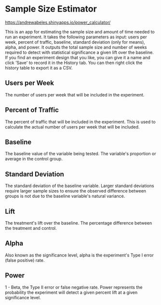 # Sample Size Estimator  
https://andrewabeles.shinyapps.io/power_calculator/

This is an app for estimating the sample size and amount of time needed to run an experiment. It takes the following parameters as input: users per week, percent of traffic, baseline, standard deviation (only for means), alpha, and power. It outputs the total sample size and number of weeks required to detect with statistical significance a given lift over the baseline. If you find an experiment design that you like, you can give it a name and click 'Save' to record it in the History tab. You can then right click the history table to export it as a CSV.

## Users per Week
The number of users per week that will be included in the experiment.

## Percent of Traffic
The percent of traffic that will be included in the experiment. This is used to calculate the actual number of users per week that will be included.

## Baseline
The baseline value of the variable being tested. The variable's proportion or average in the control group.

## Standard Deviation
The standard deviation of the baseline variable. Larger standard deviations require larger sample sizes to ensure the observed difference between groups is not due to the baseline variable's natural variance.

## Lift
The treatment's lift over the baseline. The percentage difference between the treatment and control.

## Alpha
Also known as the significance level, alpha is the experiment's Type I error (false positive) rate.

## Power
1 - Beta, the Type II error or false negative rate. Power represents the probability the experiment will detect a given percent lift at a given significance level.
